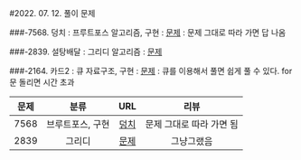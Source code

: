 


#2022. 07. 12. 풀이 문제

###-7568. 덩치 
  : 프루트포스 알고리즘, 구현 
  : [문제](https://www.acmicpc.net/problem/7568)
  : 문제 그대로 따라 가면 답 나옴

###-2839. 설탕배달 
  : 그리디 알고리즘 
  : [문제](https://www.acmicpc.net/problem/2839)

###-2164. 카드2
  : 큐 자료구조, 구현 
  : [문제](https://www.acmicpc.net/problem/2164)
  : 큐를 이용해서 풀면 쉽게 풀 수 있다. for 문 돌리면 시간 초과 

    
|문제|분류|URL|리뷰|  
|:--:|:--:|:--:|:--:|  
|7568|브루트포스, 구현|[덩치](https://www.acmicpc.net/problem/7568)|문제 그대로 따라 가면 됨|
|2839|그리디|[문제](https://www.acmicpc.net/problem/2839)|그냥그랬음|
     




